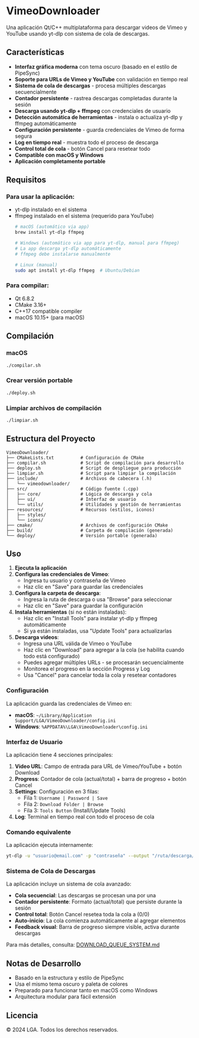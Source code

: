 # VimeoDownloader

Una aplicación Qt/C++ multiplataforma para descargar videos de Vimeo y YouTube usando yt-dlp con sistema de cola de descargas.

## Características

- **Interfaz gráfica moderna** con tema oscuro (basado en el estilo de PipeSync)
- **Soporte para URLs de Vimeo y YouTube** con validación en tiempo real
- **Sistema de cola de descargas** - procesa múltiples descargas secuencialmente
- **Contador persistente** - rastrea descargas completadas durante la sesión
- **Descarga usando yt-dlp + ffmpeg** con credenciales de usuario
- **Detección automática de herramientas** - instala o actualiza yt-dlp y ffmpeg automáticamente
- **Configuración persistente** - guarda credenciales de Vimeo de forma segura
- **Log en tiempo real** - muestra todo el proceso de descarga
- **Control total de cola** - botón Cancel para resetear todo
- **Compatible con macOS y Windows**
- **Aplicación completamente portable**

## Requisitos

### Para usar la aplicación:
- yt-dlp instalado en el sistema
- ffmpeg instalado en el sistema (requerido para YouTube)
  ```bash
  # macOS (automático via app)
  brew install yt-dlp ffmpeg
  
  # Windows (automático via app para yt-dlp, manual para ffmpeg)
  # La app descarga yt-dlp automáticamente
  # ffmpeg debe instalarse manualmente
  
  # Linux (manual)
  sudo apt install yt-dlp ffmpeg  # Ubuntu/Debian
  ```

### Para compilar:
- Qt 6.8.2
- CMake 3.16+
- C++17 compatible compiler
- macOS 10.15+ (para macOS)

## Compilación

### macOS
```bash
./compilar.sh
```

### Crear versión portable
```bash
./deploy.sh
```

### Limpiar archivos de compilación
```bash
./limpiar.sh
```

## Estructura del Proyecto

```
VimeoDownloader/
├── CMakeLists.txt          # Configuración de CMake
├── compilar.sh             # Script de compilación para desarrollo
├── deploy.sh               # Script de despliegue para producción
├── limpiar.sh              # Script para limpiar la compilación
├── include/                # Archivos de cabecera (.h)
│   └── vimeodownloader/
├── src/                    # Código fuente (.cpp)
│   ├── core/               # Lógica de descarga y cola
│   ├── ui/                 # Interfaz de usuario
│   └── utils/              # Utilidades y gestión de herramientas
├── resources/              # Recursos (estilos, iconos)
│   ├── styles/
│   └── icons/
├── cmake/                  # Archivos de configuración CMake
├── build/                  # Carpeta de compilación (generada)
└── deploy/                 # Versión portable (generada)
```

## Uso

1. **Ejecuta la aplicación**
2. **Configura las credenciales de Vimeo**:
   - Ingresa tu usuario y contraseña de Vimeo
   - Haz clic en "Save" para guardar las credenciales
3. **Configura la carpeta de descarga**:
   - Ingresa la ruta de descarga o usa "Browse" para seleccionar
   - Haz clic en "Save" para guardar la configuración
4. **Instala herramientas** (si no están instaladas):
   - Haz clic en "Install Tools" para instalar yt-dlp y ffmpeg automáticamente
   - Si ya están instaladas, usa "Update Tools" para actualizarlas
5. **Descarga videos**:
   - Ingresa una URL válida de Vimeo o YouTube
   - Haz clic en "Download" para agregar a la cola (se habilita cuando todo está configurado)
   - Puedes agregar múltiples URLs - se procesarán secuencialmente
   - Monitorea el progreso en la sección Progress y Log
   - Usa "Cancel" para cancelar toda la cola y resetear contadores

### Configuración

La aplicación guarda las credenciales de Vimeo en:
- **macOS**: `~/Library/Application Support/LGA/VimeoDownloader/config.ini`
- **Windows**: `%APPDATA%\LGA\VimeoDownloader\config.ini`

### Interfaz de Usuario

La aplicación tiene 4 secciones principales:

1. **Video URL**: Campo de entrada para URL de Vimeo/YouTube + botón Download
2. **Progress**: Contador de cola (actual/total) + barra de progreso + botón Cancel
3. **Settings**: Configuración en 3 filas:
   - Fila 1: `Username | Password | Save`
   - Fila 2: `Download Folder | Browse`
   - Fila 3: `Tools Button` (Install/Update Tools)
4. **Log**: Terminal en tiempo real con todo el proceso de cola

### Comando equivalente

La aplicación ejecuta internamente:
```bash
yt-dlp -u "usuario@email.com" -p "contraseña" --output "/ruta/descarga/%(title)s.%(ext)s" --format "best" "URL_DE_VIMEO_O_YOUTUBE"
```

### Sistema de Cola de Descargas

La aplicación incluye un sistema de cola avanzado:

- **Cola secuencial**: Las descargas se procesan una por una
- **Contador persistente**: Formato (actual/total) que persiste durante la sesión
- **Control total**: Botón Cancel resetea toda la cola a (0/0)
- **Auto-inicio**: La cola comienza automáticamente al agregar elementos
- **Feedback visual**: Barra de progreso siempre visible, activa durante descargas

Para más detalles, consulta: [DOWNLOAD_QUEUE_SYSTEM.md](DOWNLOAD_QUEUE_SYSTEM.md)

## Notas de Desarrollo

- Basado en la estructura y estilo de PipeSync
- Usa el mismo tema oscuro y paleta de colores
- Preparado para funcionar tanto en macOS como Windows
- Arquitectura modular para fácil extensión

## Licencia

© 2024 LGA. Todos los derechos reservados.
